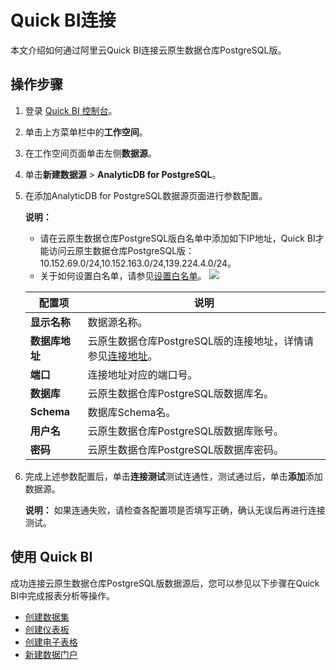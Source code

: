 # Quick BI连接

本文介绍如何通过阿里云Quick BI连接云原生数据仓库PostgreSQL版。

## 操作步骤

1.  登录 [Quick BI 控制台](http://das.base.shuju.aliyun.com/console.htm)。
2.  单击上方菜单栏中的**工作空间**。
3.  在工作空间页面单击左侧**数据源**。
4.  单击**新建数据源** \> **AnalyticDB for PostgreSQL**。
5.  在添加AnalyticDB for PostgreSQL数据源页面进行参数配置。

    **说明：**

    -   请在云原生数据仓库PostgreSQL版白名单中添加如下IP地址，Quick BI才能访问云原生数据仓库PostgreSQL版：10.152.69.0/24,10.152.163.0/24,139.224.4.0/24。
    -   关于如何设置白名单，请参见[设置白名单](/cn.zh-CN/快速入门/设置白名单.md)。
    ![](https://static-aliyun-doc.oss-cn-hangzhou.aliyuncs.com/assets/img/zh-CN/7393992951/p51309.png)

    |配置项|说明|
    |---|--|
    |**显示名称**|数据源名称。|
    |**数据库地址**|云原生数据仓库PostgreSQL版的连接地址，详情请参见[连接地址](/cn.zh-CN/实例管理/管理外网地址.md)。|
    |**端口**|连接地址对应的端口号。|
    |**数据库**|云原生数据仓库PostgreSQL版数据库名。|
    |**Schema**|数据库Schema名。|
    |**用户名**|云原生数据仓库PostgreSQL版数据库账号。|
    |**密码**|云原生数据仓库PostgreSQL版数据库密码。|

6.  完成上述参数配置后，单击**连接测试**测试连通性，测试通过后，单击**添加**添加数据源。

    **说明：** 如果连通失败，请检查各配置项是否填写正确，确认无误后再进行连接测试。


## 使用 Quick BI

成功连接云原生数据仓库PostgreSQL版数据源后，您可以参见以下步骤在Quick BI中完成报表分析等操作。

-   [创建数据集]()
-   [创建仪表板]()
-   [创建电子表格]()
-   [新建数据门户]()

